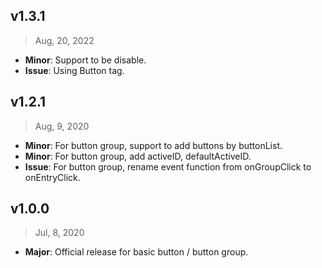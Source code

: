 ## v1.3.1

> Aug, 20, 2022

- **Minor**: Support to be disable.
- **Issue**: Using Button tag.

## v1.2.1

> Aug, 9, 2020

- **Minor**: For button group, support to add buttons by buttonList.
- **Minor**: For button group, add activeID, defaultActiveID.
- **Issue**: For button group, rename event function from onGroupClick to onEntryClick.

## v1.0.0

> Jul, 8, 2020

- **Major**: Official release for basic button / button group.
